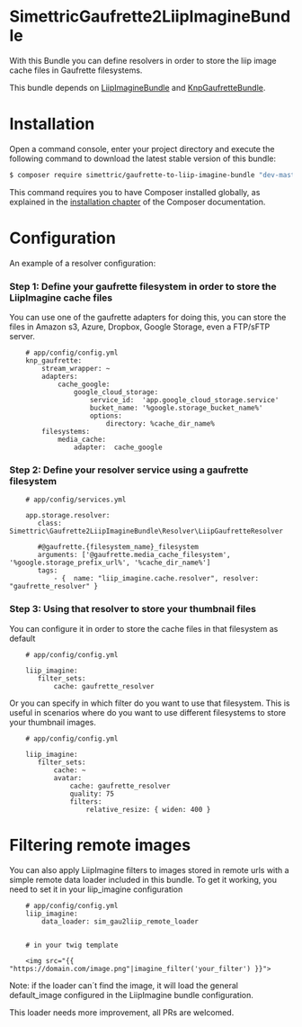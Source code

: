 # SimettricGaufrette2LiipImagineBundle

With this Bundle you can define resolvers in order to store the liip image cache files in Gaufrette filesystems.

This bundle depends on [LiipImagineBundle](https://github.com/liip/LiipImagineBundle) and [KnpGaufretteBundle](https://github.com/KnpLabs/KnpGaufretteBundle).

Installation
============

Open a command console, enter your project directory and execute the
following command to download the latest stable version of this bundle:

```bash
$ composer require simettric/gaufrette-to-liip-imagine-bundle "dev-master"
```

This command requires you to have Composer installed globally, as explained
in the [installation chapter](https://getcomposer.org/doc/00-intro.md)
of the Composer documentation.

Configuration
==============
An example of a resolver configuration:

### Step 1: Define your gaufrette filesystem in order to store the LiipImagine cache files

You can use one of the gaufrette adapters for doing this, you can store the files in Amazon s3, Azure, Dropbox, Google Storage, even a FTP/sFTP server.

        # app/config/config.yml
        knp_gaufrette:
            stream_wrapper: ~
            adapters:
                cache_google:
                    google_cloud_storage:
                        service_id:  'app.google_cloud_storage.service'
                        bucket_name: '%google.storage_bucket_name%'
                        options:
                            directory: %cache_dir_name%
            filesystems:
                media_cache:
                    adapter:  cache_google
                    
### Step 2: Define your resolver service using a gaufrette filesystem

        # app/config/services.yml
        
        app.storage.resolver:
           class: Simettric\Gaufrette2LiipImagineBundle\Resolver\LiipGaufretteResolver
            
           #@gaufrette.{filesystem_name}_filesystem
           arguments: ['@gaufrette.media_cache_filesystem', '%google.storage_prefix_url%', '%cache_dir_name%']
           tags:
               - {  name: "liip_imagine.cache.resolver", resolver: "gaufrette_resolver" }
        
### Step 3: Using that resolver to store your thumbnail files

You can configure it in order to store the cache files in that filesystem as default

        # app/config/config.yml
        
        liip_imagine:
           filter_sets:
               cache: gaufrette_resolver
               
Or you can specify in which filter do you want to use that filesystem. 
This is useful in scenarios where do you want to use different filesystems to store your thumbnail images.
        
        # app/config/config.yml
        
        liip_imagine:
           filter_sets:
               cache: ~
               avatar:
                   cache: gaufrette_resolver
                   quality: 75
                   filters:
                       relative_resize: { widen: 400 }
                       
                       

Filtering remote images
====================

You can also apply LiipImagine filters to images stored in remote urls with a simple remote data loader included in this bundle.
To get it working, you need to set it in your liip_imagine configuration

        # app/config/config.yml
        liip_imagine:
            data_loader: sim_gau2liip_remote_loader
            
            
        # in your twig template
        
        <img src="{{ "https://domain.com/image.png"|imagine_filter('your_filter') }}">
        
        
Note: if the loader can´t find the image, it will load the general default_image configured in the LiipImagine bundle configuration.
        
This loader needs more improvement, all PRs are welcomed. 

